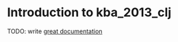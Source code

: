 # Introduction to kba_2013_clj

TODO: write [great documentation](http://jacobian.org/writing/what-to-write/)
